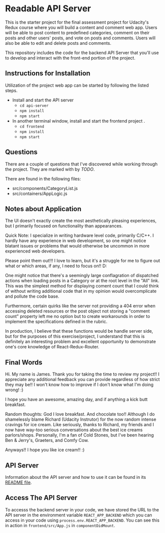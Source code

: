 # Readable API Server

This is the starter project for the final assessment project for Udacity's Redux course where you will build a content and comment web app. Users will be able to post content to predefined categories, comment on their posts and other users' posts, and vote on posts and comments. Users will also be able to edit and delete posts and comments.

This repository includes the code for the backend API Server that you'll use to develop and interact with the front-end portion of the project.

## Instructions for Installation

Utilization of the project web app can be started by following the listed steps. 

* Install and start the API server
    - `cd api-server`
    - `npm install`
    - `npm start`
* In another terminal window, install and start the frontend project .
    - `cd frontend`
    - `npm install`
    - `npm start`

## Questions

There are a couple of questions that I've discovered while working through the project. 
They are marked with by *TODO*.

There are found in the following files: 

- src/components/CategoryList.js
- src/containers/AppLogic.js

## Notes about Application

The UI doesn't exactly create the most aesthetically pleasing experiences, but I primarily focused on functionality than appearances. 

Quick Note: I specialize in writing hardware level code, primarily C/C++. I hardly have any experience in web development, so one might notice blatant issues or problems that would otherwise be uncommon in more experienced web developers. 

Please point them out!!! I love to learn, but it's a struggle for me to figure out what or which areas, if any, I need to focus on!! D:

One might notice that there's a seemingly large conflagration of dispatched actions when loading posts in a Category or at the root level in the "All" link. This was the simplest method for displaying coment count that I could think of without writing additional code that in my opinion would overcomplicate and pollute the code base. 

Furthermore, certain quirks like the server not providing a 404 error when accessing deleted resources or the post object not storing a "comment count" property left me no option but to create workarounds in order to implement the specifications defined in the rubric. 

In production, I believe that these functions would be handle server side, but for the purposes of this exercise/project, I understand that this is definitely an interesting problem and excellent opportunity to demonstrate one's core knowledge of React-Redux-Router. 

## Final Words

Hi. My name is James. Thank you for taking the time to review my project!!
I appreciate any additional feedback you can provide regardless of how strict they may be!! I won't know how to improve if I don't know what I'm doing wrong! :) 

I hope you have an awesome, amazing day, and if anything a kick butt breakfast. 

Random thoughts: God I love breakfast. And chocolate too!! Although I do shamelessly blame Richard (Udacity Instrutor) for the now random intense cravings for ice cream. Like seriously, thanks to Richard, my friends and I now have way-too serious conversations about the best ice creams parlors/shops. Personally, I'm a fan of Cold Stones, but I've been hearing Ben & Jerry's, Graeters, and Comfy Cow. 

Anyways!! I hope you like ice cream!! :)

## API Server

Information about the API server and how to use it can be found in its [README file](api-server/README.md).

## Access The API Server

To accesss the backend server in your code, we have stored the URL to the API server in the environment variable `REACT_APP_BACKEND` which you can access in your code using `process.env.REACT_APP_BACKEND`. You can see this in action in `frontend/src/App.js` in `componentDidMount`.

